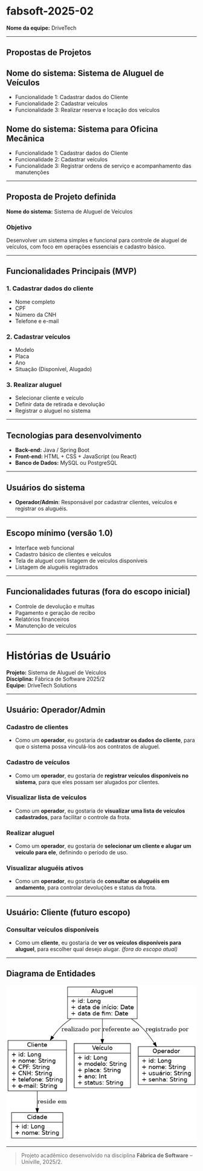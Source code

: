 # fabsoft-2025-02

**Nome da equipe:** DriveTech 

---
##  Propostas de Projetos

## Nome do sistema: Sistema de Aluguel de Veículos 
- Funcionalidade 1: Cadastrar dados do Cliente
- Funcionalidade 2: Cadastrar veículos
- Funcionalidade 3: Realizar reserva e locação dos veículos

## Nome do sistema: Sistema para Oficina Mecânica
- Funcionalidade 1: Cadastrar dados do Cliente
- Funcionalidade 2: Cadastrar veículos
- Funcionalidade 3: Registrar ordens de serviço e acompanhamento das manutenções
---

##  Proposta de Projeto definida  
**Nome do sistema:** Sistema de Aluguel de Veículos  

###  Objetivo  
Desenvolver um sistema simples e funcional para controle de aluguel de veículos, com foco em operações essenciais e cadastro básico.

---

##  Funcionalidades Principais (MVP)

### 1. Cadastrar dados do cliente
- Nome completo  
- CPF  
- Número da CNH  
- Telefone e e-mail  

### 2. Cadastrar veículos
- Modelo  
- Placa  
- Ano  
- Situação (Disponível, Alugado)  

### 3. Realizar aluguel
- Selecionar cliente e veículo  
- Definir data de retirada e devolução  
- Registrar o aluguel no sistema  

---

##  Tecnologias para desenvolvimento
- **Back-end:** Java / Spring Boot  
- **Front-end:** HTML + CSS + JavaScript (ou React)  
- **Banco de Dados:** MySQL ou PostgreSQL  

---

##  Usuários do sistema
- **Operador/Admin**: Responsável por cadastrar clientes, veículos e registrar os aluguéis.

---

##  Escopo mínimo (versão 1.0)
- Interface web funcional  
- Cadastro básico de clientes e veículos  
- Tela de aluguel com listagem de veículos disponíveis  
- Listagem de aluguéis registrados  

---

##  Funcionalidades futuras (fora do escopo inicial)
- Controle de devolução e multas  
- Pagamento e geração de recibo  
- Relatórios financeiros  
- Manutenção de veículos

---

#  Histórias de Usuário  
**Projeto:** Sistema de Aluguel de Veículos  
**Disciplina:** Fábrica de Software 2025/2  
**Equipe:** DriveTech Solutions  

---

##  Usuário: Operador/Admin

###  Cadastro de clientes
- Como um **operador**, eu gostaria de **cadastrar os dados do cliente**, para que o sistema possa vinculá-los aos contratos de aluguel.

###  Cadastro de veículos
- Como um **operador**, eu gostaria de **registrar veículos disponíveis no sistema**, para que eles possam ser alugados por clientes.

###  Visualizar lista de veículos
- Como um **operador**, eu gostaria de **visualizar uma lista de veículos cadastrados**, para facilitar o controle da frota.

###  Realizar aluguel
- Como um **operador**, eu gostaria de **selecionar um cliente e alugar um veículo para ele**, definindo o período de uso.

###  Visualizar aluguéis ativos
- Como um **operador**, eu gostaria de **consultar os aluguéis em andamento**, para controlar devoluções e status da frota.

---

##  Usuário: Cliente (futuro escopo)

###  Consultar veículos disponíveis
- Como um **cliente**, eu gostaria de **ver os veículos disponíveis para aluguel**, para escolher qual desejo alugar. *(fora do escopo atual)*

---

##  Diagrama de Entidades

![Diagrama de Entidades](diagrama_aluguel_veiculos.png)

---

> Projeto acadêmico desenvolvido na disciplina **Fábrica de Software** – Univille, 2025/2.
